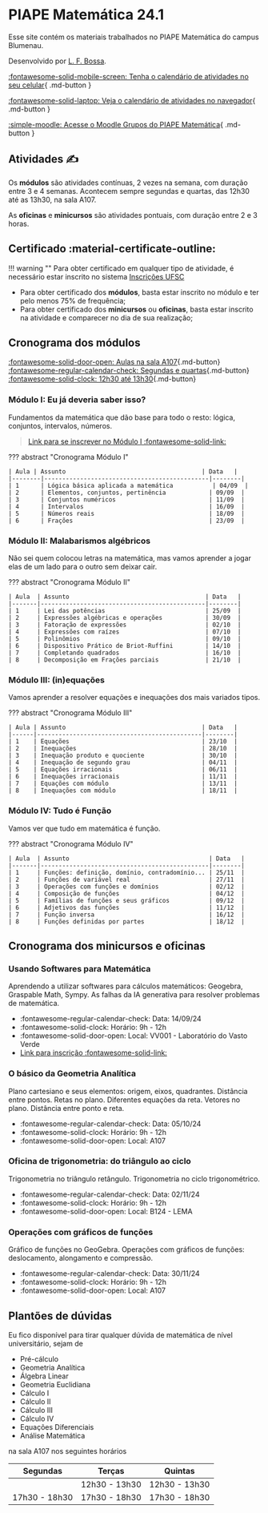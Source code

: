 # PIAPE Matemática 24.1
 

Esse site contém os materiais trabalhados no PIAPE Matemática do campus Blumenau. 

Desenvolvido por [L. F. Bossa](http://lattes.cnpq.br/8752951792540460).

[:fontawesome-solid-mobile-screen: Tenha o calendário de atividades no seu celular](https://calendar.google.com/calendar/ical/c_0cfd85872448206736dda30d068093a19a6996afa23f946d6c467f1e770b1067%40group.calendar.google.com/public/basic.ics){ .md-button }

[:fontawesome-solid-laptop: Veja o calendário de atividades no navegador](https://calendar.google.com/calendar/u/0/embed?src=c_0cfd85872448206736dda30d068093a19a6996afa23f946d6c467f1e770b1067@group.calendar.google.com&ctz=America/Sao_Paulo){ .md-button }

[:simple-moodle: Acesse o Moodle Grupos do PIAPE Matemática](https://grupos.moodle.ufsc.br/course/view.php?id=4106){ .md-button }

## Atividades :writing_hand:

Os **módulos** são atividades contínuas, 2 vezes na semana, com duração entre 3 e 4 semanas. Acontecem sempre segundas e quartas, das 12h30 até as 13h30, na sala A107.


As **oficinas** e **minicursos** são atividades pontuais, com duração entre 2 e 3 horas. 


## Certificado :material-certificate-outline:

!!! warning ""
    Para obter certificado em qualquer tipo de atividade, é necessário estar inscrito no sistema [Inscrições UFSC](https://inscricoes.ufsc.br/)
- Para obter certificado dos **módulos**, basta estar inscrito no módulo e ter pelo menos 75% de frequência;
- Para obter certificado dos **minicursos** ou **oficinas**, basta estar inscrito na atividade e comparecer no dia de sua realização;



## Cronograma dos módulos


[:fontawesome-solid-door-open: Aulas na sala A107](#cronograma-dos-modulos){.md-button}
[:fontawesome-regular-calendar-check: Segundas e quartas](#cronograma-dos-modulos){.md-button}
[:fontawesome-solid-clock: 12h30 até 13h30](#cronograma-dos-modulos){.md-button}

### Módulo I: Eu já deveria saber isso?

Fundamentos da matemática que dão base para todo o resto: lógica, conjuntos, intervalos, números.

> [Link para se inscrever no Módulo I :fontawesome-solid-link:](https://inscricoes.ufsc.br/piapeblumatematicam1242)


??? abstract "Cronograma Módulo I"

    | Aula | Assunto                                      | Data   |
    |--------|----------------------------------------------|--------|
    | 1      | Lógica básica aplicada a matemática           | 04/09  |
    | 2      | Elementos, conjuntos, pertinência            | 09/09  |
    | 3      | Conjuntos numéricos                          | 11/09  |
    | 4      | Intervalos                                   | 16/09  |
    | 5      | Números reais                                | 18/09  |
    | 6      | Frações                                      | 23/09  |


### Módulo II: Malabarismos algébricos

Não sei quem colocou letras na matemática, mas vamos aprender a jogar elas de um lado para o outro sem deixar cair.

<!-- > [Link para se inscrever no Módulo II :fontawesome-solid-link:](https://nupe.blumenau.ufsc.br/piape-pedagogico-e-educacional/piape-calendario-atividades/) 
-->
??? abstract "Cronograma Módulo II"

    | Aula  | Assunto                                      | Data   |
    |-------|----------------------------------------------|--------|
    | 1     | Lei das potências                            | 25/09  |
    | 2     | Expressões algébricas e operações            | 30/09  |
    | 3     | Fatoração de expressões                      | 02/10  |
    | 4     | Expressões com raízes                        | 07/10  |
    | 5     | Polinômios                                   | 09/10  |
    | 6     | Dispositivo Prático de Briot-Ruffini         | 14/10  |
    | 7     | Completando quadrados                        | 16/10  |
    | 8     | Decomposição em Frações parciais             | 21/10  |

### Módulo III: (in)equações

Vamos aprender a resolver equações e inequações dos mais variados tipos. 
<!--
> [Link para se inscrever no Módulo III :fontawesome-solid-link:](https://nupe.blumenau.ufsc.br/piape-pedagogico-e-educacional/piape-calendario-atividades/) 
-->

??? abstract "Cronograma Módulo III"

    | Aula | Assunto                                      | Data   |
    |------|----------------------------------------------|--------|
    | 1    | Equações                                     | 23/10  |
    | 2    | Inequações                                   | 28/10  |
    | 3    | Inequação produto e quociente                | 30/10  |
    | 4    | Inequação de segundo grau                    | 04/11  |
    | 5    | Equações irracionais                         | 06/11  |
    | 6    | Inequações irracionais                       | 11/11  |
    | 7    | Equações com módulo                          | 13/11  |
    | 8    | Inequações com módulo                        | 18/11  |

### Módulo IV: Tudo é Função

Vamos ver que tudo em matemática é função.
<!--
> [Link para se inscrever no Módulo IV :fontawesome-solid-link:](https://nupe.blumenau.ufsc.br/piape-pedagogico-e-educacional/piape-calendario-atividades/) 
-->

??? abstract "Cronograma Módulo IV"


    | Aula  | Assunto                                       | Data   |
    |-------|-----------------------------------------------|--------|
    | 1     | Funções: definição, domínio, contradomínio... | 25/11  |
    | 2     | Funções de variável real                      | 27/11  |
    | 3     | Operações com funções e domínios              | 02/12  |
    | 4     | Composição de funções                         | 04/12  |
    | 5     | Famílias de funções e seus gráficos           | 09/12  |
    | 6     | Adjetivos das funções                         | 11/12  |
    | 7     | Função inversa                                | 16/12  |
    | 8     | Funções definidas por partes                  | 18/12  |


## Cronograma dos minicursos e oficinas

### Usando Softwares para Matemática

Aprendendo a utilizar softwares para cálculos matemáticos: Geogebra, Graspable Math, Sympy. As falhas da IA generativa para resolver problemas de matemática.

- :fontawesome-regular-calendar-check: Data: 14/09/24
- :fontawesome-solid-clock: Horário: 9h - 12h
- :fontawesome-solid-door-open: Local: VV001 - Laboratório do Vasto Verde
- [Link para inscrição :fontawesome-solid-link:](http://inscricoes.ufsc.br/piapeblumatematicao1242) 

### O básico da Geometria Analítica

Plano cartesiano e seus elementos: origem, eixos, quadrantes. Distância entre pontos. Retas no plano. Diferentes equações da reta. Vetores no plano. Distância entre ponto e reta.

- :fontawesome-regular-calendar-check: Data: 05/10/24
- :fontawesome-solid-clock: Horário: 9h - 12h
- :fontawesome-solid-door-open: Local: A107

### Oficina de trigonometria: do triângulo ao ciclo

Trigonometria no triângulo retângulo. Trigonometria no ciclo trigonométrico.

- :fontawesome-regular-calendar-check: Data: 02/11/24
- :fontawesome-solid-clock: Horário: 9h - 12h
- :fontawesome-solid-door-open: Local: B124 - LEMA

### Operações com gráficos de funções

Gráfico de funções no GeoGebra. Operações com gráficos de funções: deslocamento, alongamento e compressão.

- :fontawesome-regular-calendar-check: Data: 30/11/24
- :fontawesome-solid-clock: Horário: 9h - 12h
- :fontawesome-solid-door-open: Local: A107

## Plantões de dúvidas

Eu fico disponível para tirar qualquer dúvida de matemática de nível universitário, sejam de 

- Pré-cálculo
- Geometria Analítica
- Álgebra Linear
- Geometria Euclidiana
- Cálculo I
- Cálculo II
- Cálculo III
- Cálculo IV
- Equações Diferenciais
- Análise Matemática

na sala A107 nos seguintes horários

| Segundas      | Terças        | Quintas       | 
| :--------:    | :------:      | :-------:     |
|               | 12h30 - 13h30 | 12h30 - 13h30 |
| 17h30 - 18h30 | 17h30 - 18h30 | 17h30 - 18h30 |
